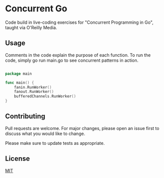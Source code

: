 # Concurrent Go

Code build in live-coding exercises for "Concurrent Programming in Go", taught via O'Reilly Media.

## Usage

Comments in the code explain the purpose of each function. To run the code, simply go run main.go to see concurrent patterns in action.

```go

package main

func main() {
	fanin.RunWorker()
	fanout.RunWorker()
	bufferedChannels.RunWorker()
}


```

## Contributing

Pull requests are welcome. For major changes, please open an issue first
to discuss what you would like to change.

Please make sure to update tests as appropriate.

## License

[MIT](https://choosealicense.com/licenses/mit/)